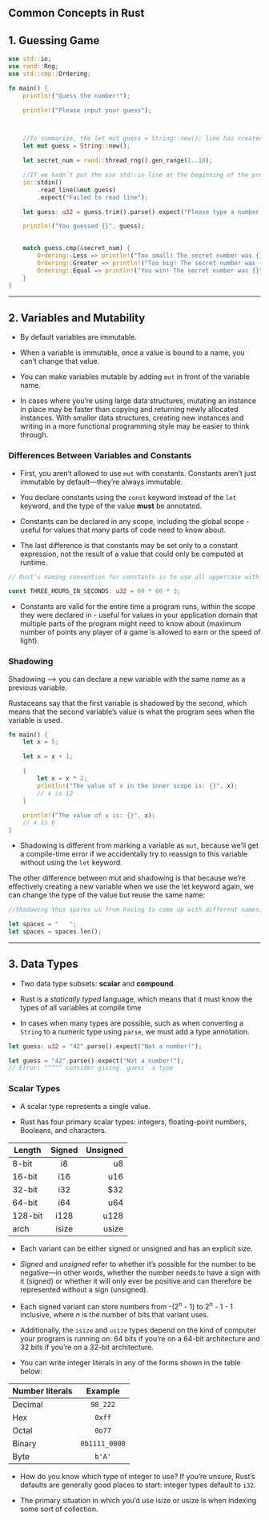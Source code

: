 ## Common Concepts in Rust


## **1. Guessing Game**

```rust
use std::io;
use rand::Rng;
use std::cmp::Ordering;

fn main() {
    println!("Guess the number!");

    println!("Please input your guess");



    //To summarize, the let mut guess = String::new(); line has created a mutable variable that is currently bound to a new, empty instance of a String. Whew!
    let mut guess = String::new();

    let secret_num = rand::thread_rng().gen_range(1..10);

    //If we hadn’t put the use std::io line at the beginning of the program, we could have written this function call as std::io::stdin. The stdin function returns an instance of std::io::Stdin, which is a type that represents a handle to the standard input for your terminal.
    io::stdin()
        .read_line(&mut guess)
        .expect("Failed to read line");

    let guess: u32 = guess.trim().parse().expect("Please type a number!");

    println!("You guessed {}", guess);

    
    match guess.cmp(&secret_num) {
        Ordering::Less => println!("Too small! The secret number was {}", secret_num),
        Ordering::Greater => println!("Too big! The secret number was {}", secret_num),
        Ordering::Equal => println!("You win! The secret number was {}", secret_num),
    }
}
```

---

## **2. Variables and Mutability**

* By default variables are immutable.

* When a variable is immutable, once a value is bound to a name, you can’t change that value.

* You can make variables mutable by adding `mut` in front of the variable name.

* In cases where you’re using large data structures, mutating an instance in place may be faster than copying and returning newly allocated instances. With smaller data structures, creating new instances and writing in a more functional programming style may be easier to think through.


### **Differences Between Variables and Constants**

* First, you aren’t allowed to use `mut` with constants. Constants aren’t just immutable by default—they’re always immutable.

* You declare constants using the `const` keyword instead of the `let` keyword, and the type of the value **must** be annotated. 

* Constants can be declared in any scope, including the global scope - useful for values that many parts of code need to know about.

* The last difference is that constants may be set only to a constant expression, not the result of a value that could only be computed at runtime.

```rust
// Rust’s naming convention for constants is to use all uppercase with underscores between words.

const THREE_HOURS_IN_SECONDS: u32 = 60 * 60 * 3;
```

* Constants are valid for the entire time a program runs, within the scope they were declared in - useful for values in your application domain that multiple parts of the program might need to know about (maximum number of points any player of a game is allowed to earn or the speed of light).


### **Shadowing**

Shadowing --> you can declare a new variable with the same name as a previous variable.

Rustaceans say that the first variable is shadowed by the second, which means that the second variable’s value is what the program sees when the variable is used.

```rust
fn main() {
    let x = 5;

    let x = x + 1;

    {
        let x = x * 2;
        println!("The value of x in the inner scope is: {}", x);
        // x is 12
    }

    println!("The value of x is: {}", x);
    // x is 6
}
```

* Shadowing is different from marking a variable as `mut`, because we’ll get a compile-time error if we accidentally try to reassign to this variable without using the `let` keyword.

The other difference between mut and shadowing is that because we’re effectively creating a new variable when we use the let keyword again, we can change the type of the value but reuse the same name:

```rust
//Shadowing thus spares us from having to come up with different names, such as spaces_str and spaces_num; instead, we can reuse the simpler spaces name. 

let spaces = "   ";
let spaces = spaces.len();
```

---

## **3. Data Types**

* Two data type subsets: **scalar** and **compound**.

* Rust is a *statically typed* language, which means that it must know the types of all variables at compile time

* In cases when many types are possible, such as when converting a `String` to a numeric type using `parse`, we must add a type annotation.

```rust
let guess: u32 = "42".parse().expect("Not a number!");

let guess = "42".parse().expect("Not a number!");
// Error: ^^^^^ consider giving `guess` a type
```

### **Scalar Types**

* A scalar type represents a single value.

* Rust has four primary scalar types: integers, floating-point numbers, Booleans, and characters.

| Length        | Signed           | Unsigned  |
| ------------- |:-------------:| -----:|
| 8-bit      | i8 | u8 |
| 16-bit     | i16      |   u16 |
| 32-bit     | i32     |    $32 |
| 64-bit      | i64 | u64 |
| 128-bit     | i128      |   u128 |
| arch     | isize     |    usize |

* Each variant can be either signed or unsigned and has an explicit size. 

* *Signed* and *unsigned* refer to whether it’s possible for the number to be negative—in other words, whether the number needs to have a sign with it (signed) or whether it will only ever be positive and can therefore be represented without a sign (unsigned). 

* Each signed variant can store numbers from -(2<sup>n</sup> - 1) to 2<sup>n</sup> - 1 - 1 inclusive, where *n* is the number of bits that variant uses.

* Additionally, the `isize` and `usize` types depend on the kind of computer your program is running on: 64 bits if you’re on a 64-bit architecture and 32 bits if you’re on a 32-bit architecture.

* You can write integer literals in any of the forms shown in the table below:

| Number literals        | Example           | 
| ------------- |:-------------:| 
| Decimal      | `98_222` | 
| Hex     | `0xff`      |   
| Octal     | `0o77`     |    
| Binary      | `0b1111_0000` |  
| Byte    | `b'A'`      |    

* How do you know which type of integer to use? If you’re unsure, Rust’s defaults are generally good places to start: integer types default to `i32`.

* The primary situation in which you’d use isize or usize is when indexing some sort of collection.